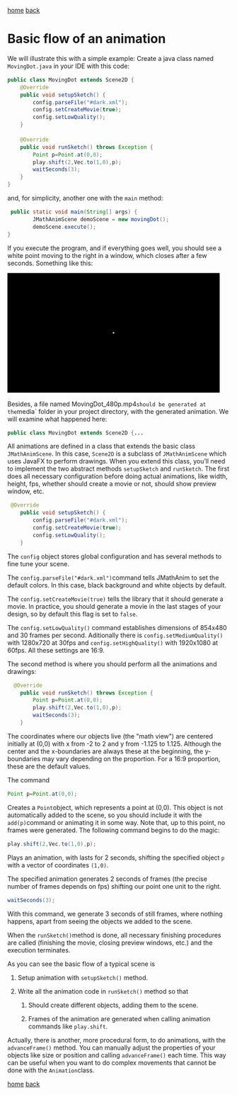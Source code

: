 [home](https://davidgutierrezrubio.github.io/jmathanim/) [back](../index.html)

# Basic flow of an animation


We will illustrate this with a simple example: Create a java class named  `MovingDot.java` in your IDE with this code:

``` java
public class MovingDot extends Scene2D {
    @Override
    public void setupSketch() {
        config.parseFile("#dark.xml");
        config.setCreateMovie(true);
        config.setLowQuality();
    }

    @Override
    public void runSketch() throws Exception {
        Point p=Point.at(0,0);
        play.shift(2,Vec.to(1,0),p);
        waitSeconds(3);
    }
}
```

and, for simplicity, another one with the `main` method:

``` java
 public static void main(String[] args) {
        JMathAnimScene demoScene = new movingDot();
        demoScene.execute();
}
```

If you execute the program, and if everything goes well, you should see a white point moving to the right in a window, which closes after a few seconds. Something like this:

![movingDot](movingDot.gif)

Besides, a file named MovingDot_480p.mp4` should be generated at the `media` folder in your project directory, with the generated animation. We will examine what happened here:

``` java
public class MovingDot extends Scene2D {...
```

All animations are defined in a class that extends the basic class `JMathAnimScene`. In this case, `Scene2D` is a subclass of `JMathAnimScene` which uses JavaFX to perform drawings. When you extend this class, you’ll need to implement the two abstract methods `setupSketch` and `runSketch`. The first does all necessary configuration before doing actual animations, like width, height, fps, whether should create a movie or not, should show preview window, etc.

``` java
 @Override
    public void setupSketch() {
        config.parseFile("#dark.xml");
        config.setCreateMovie(true);
        config.setLowQuality();
    }
```

The `config` object stores global configuration and has several methods to fine tune your scene. 

The `config.parseFile("#dark.xml")`command tells JMathAnim to set the default colors. In this case, black background and white objects by default.

The `config.setCreateMovie(true)` tells the library that it should generate a movie. In practice, you should generate a movie in the last stages of your design, so by default this flag is set to `false`.

The `config.setLowQuality()` command establishes dimensions of 854x480 and 30 frames per second. Aditionally there is `config.setMediumQuality()` with 1280x720 at 30fps and `config.setHighQuality()` with 1920x1080 at 60fps. All these settings are 16:9.

The second method is where you should perform all the animations and drawings:

``` java
  @Override
    public void runSketch() throws Exception {
        Point p=Point.at(0,0);
        play.shift(2,Vec.to(1,0),p);
        waitSeconds(3);
    }
```

The coordinates where our objects live (the "math view") are centered initially at (0,0) with x from -2 to 2 and y from -1.125 to 1.125. Although the center and the x-boundaries are always these at the beginning, the y-boundaries may vary depending on the proportion. For a 16:9 proportion, these are the default values. 

The command

``` java
Point p=Point.at(0,0);
```

Creates a `Point`object, which represents a point at (0,0).  This object is not automatically added to the scene, so you should include it with the `add(p)`command or animating it in some way. Note that, up to this point, no frames were generated. The following command begins to do the magic:

``` java
play.shift(2,Vec.to(1,0),p);
```

Plays an animation, with lasts for 2 seconds, shifting the specified object `p` with a vector of coordinates `(1,0)`.

The specified animation generates 2 seconds of frames (the precise number of frames depends on fps) shifting our point one unit to the right.

``` java
waitSeconds(3);
```

With this command, we generate 3 seconds of still frames, where nothing happens, apart from seeing the objects we added to the scene.

When the `runSketch()`method is done, all necessary finishing procedures are called (finishing the movie, closing preview windows, etc.) and the execution terminates.

As you can see the basic flow of a typical scene is

1.  Setup animation with `setupSketch()` method.

2.  Write all the animation code in `runSketch()` method so that

    1.  Should create different objects, adding them to the scene.

    2.  Frames of the animation are generated when calling animation
        commands like `play.shift`.

Actually, there is another, more procedural form, to do animations, with the `advanceFrame()` method. You can manually adjust the properties of your objects like size or position and calling `advanceFrame()` each time. This way can be useful when you want to do complex movements that cannot be done with the `Animation`class.

[home](https://davidgutierrezrubio.github.io/jmathanim/) [back](../index.html)